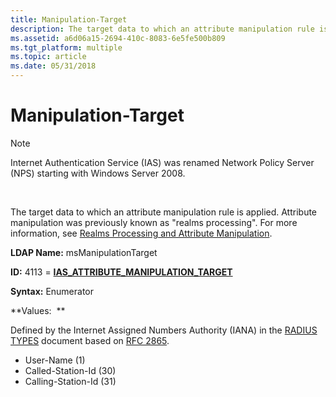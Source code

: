 ```yaml
---
title: Manipulation-Target
description: The target data to which an attribute manipulation rule is applied. Attribute manipulation was previously known as \ 0034;realms processing \ 0034;. For more information, see Realms Processing and Attribute Manipulation.
ms.assetid: a6d06a15-2694-410c-8083-6e5fe500b809
ms.tgt_platform: multiple
ms.topic: article
ms.date: 05/31/2018
---
```


# Manipulation-Target

> [!Note]  
> Internet Authentication Service (IAS) was renamed Network Policy Server (NPS) starting with Windows Server 2008.

 

The target data to which an attribute manipulation rule is applied. Attribute manipulation was previously known as "realms processing". For more information, see [Realms Processing and Attribute Manipulation](https://docs.microsoft.com/windows/desktop/Nps/sdo-realms-processing-and-attribute-manipulation).

**LDAP Name:** msManipulationTarget

**ID:** 4113 = [**IAS\_ATTRIBUTE\_MANIPULATION\_TARGET**](https://docs.microsoft.com/windows/desktop/api/sdoias/ne-sdoias-attributeid)

**Syntax:** Enumerator

**Values:  **

Defined by the Internet Assigned Numbers Authority (IANA) in the [RADIUS TYPES](https://www.iana.org/assignments/radius-types) document based on [RFC 2865](https://www.ietf.org/rfc/rfc2865.txt).

-   User-Name (1)
-   Called-Station-Id (30)
-   Calling-Station-Id (31)

 

 




